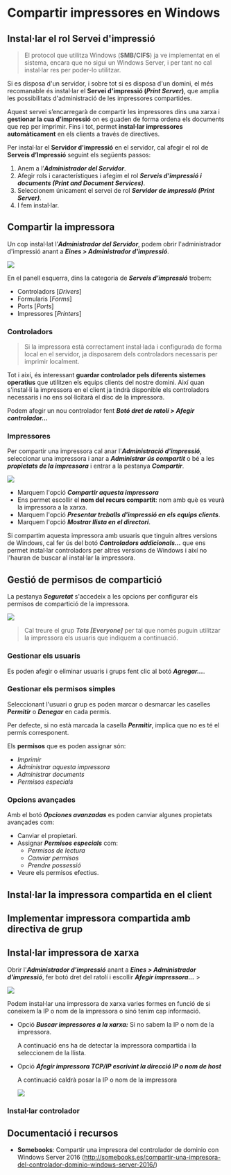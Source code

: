 # Compartir impressores en Windows

## Instal·lar el rol Servei d'impressió 

> El protocol que utilitza Windows (**SMB/CIFS**) ja ve implementat en el sistema, encara que no sigui un Windows Server, i per tant no cal instal·lar res per poder-lo utilitzar. 

Si es disposa d'un servidor, i sobre tot si es disposa d'un domini, el més recomanable és instal·lar el **Servei d'impressió (_Print Server_)**, que amplia les possibilitats d'administració de les impressores compartides.

Aquest servei s’encarregarà de compartir les impressores dins una xarxa i **gestionar la cua d’impressió** on es guaden de forma ordena els documents que rep per imprimir. Fins i tot, permet **instal·lar impressores automàticament** en els clients a través de directives.

Per instal·lar el **Servidor d'impressió** en el servidor, cal afegir el rol de **Serveis d’Impressió** seguint els següents passos:

1. Anem a l’**_Administrador del Servidor_**.
2. Afegir rols i característiques i afegim el rol **_Serveis d'impressió i documents (Print and Document Services)_**.
3. Seleccionem únicament el servei de rol **_Servidor de impressió (Print Server)_**.
4. I fem instal·lar.

## Compartir la impressora

Un cop instal·lat l’**_Administrador del Servidor_**, podem obrir l'administrador d'impressió anant a **_Eines > Administrador d'impressió_**.

![](/assets/uf3-win-print-management.png)

En el panell esquerra, dins la categoria de **_Serveis d'impressió_** trobem:

* Controladors [_Drivers_]
* Formularis [_Forms_]
* Ports [_Ports_]
* Impressores [_Printers_]

### Controladors

> Si la impressora està correctament instal·lada i configurada de forma local en el servidor, ja disposarem dels controladors necessaris per imprimir localment.

Tot i així, és interessant **guardar controlador pels diferents sistemes operatius** que utilitzen els equips clients del nostre domini. Així quan s'instal·li la impressora en el client ja tindrà disponible els controladors necessaris i no ens sol·licitarà el disc de la impressora. 

Podem afegir un nou controlador fent **_Botó dret de ratolí > Afegir controlador..._**

### Impressores

Per compartir una impressora cal anar l'**_Administració d'impressió_**, seleccionar una impressora i  anar a **_Administrar ús compartit_** o bé a les **_propietats de la impressora_** i entrar a la pestanya **_Compartir_**.

![](/assets/uf3-compartir-impressora-general.png)

* Marquem l'opció **_Compartir aquesta impressora_**
* Ens permet escollir el **nom del recurs compartit**: nom amb què es veurà la impressora a la xarxa.
* Marquem l'opció **_Presentar treballs d'impressió en els equips clients_**.
* Marquem l'opció **_Mostrar llista en el directori_**.

Si compartim aquesta impressora amb usuaris que tinguin altres versions de Windows, cal fer ús del botó **_Controladors addicionals..._** que ens permet instal·lar controladors per altres versions de Windows i així no l'hauran de buscar al instal·lar la impressora.


## Gestió de permisos de compartició

La pestanya **_Seguretat_** s'accedeix a les opcions per configurar els permisos de compartició de la impressora.

![](/assets/uf3-compartir-impressora.png)

> Cal treure el grup **_Tots [Everyone]_** per tal que només puguin utilitzar la impressora els usuaris que indiquem a continuació.

### Gestionar els usuaris

  Es poden afegir o eliminar usuaris i grups fent clic al botó **_Agregar..._**.

### Gestionar els permisos simples

  Seleccionant l'usuari o grup es poden marcar o desmarcar les caselles **_Permitir_** o **_Denegar_** en cada permís.

  Per defecte, si no està marcada la casella **_Permitir_**, implica que no es té el permís corresponent.

  Els **permisos** que es poden assignar són: 
 * _Imprimir_
 * _Administrar aquesta impressora_
 * _Administrar documents_ 
 * _Permisos especials_

### Opcions avançades

Amb el botó **_Opciones avanzadas_** es poden canviar algunes propietats avançades com:

* Canviar el propietari.
* Assignar **_Permisos especials_** com: 
    * _Permisos de lectura_ 
    * _Canviar permisos_  
    * _Prendre possessió_
* Veure els permisos efectius.

## Instal·lar la impressora compartida en el client



## Implementar impressora compartida amb directiva de grup



## Instal·lar impressora de xarxa

Obrir l'**_Administrador d'impressió_** anant a **_Eines > Administrador d'impressió_**, fer botó dret del ratolí i escollir **_Afegir impressora..._** >


![](/assets/uf3-afegir-impressora-buscar.png)


Podem instal·lar una impressora de xarxa varies formes en funció de si coneixem la IP o nom de la impressora o sinó tenim cap informació.

* Opció **_Buscar impressores a la xarxa:_** Si no sabem la IP o nom de la impressora.

  A continuació ens ha de detectar la impressora compartida i la seleccionem de la llista.


* Opció  **_Afegir impressora TCP/IP escrivint la direcció IP o nom de host_**

  A continuació caldrà posar la IP o nom de la impressora

  ![](/assets/uf3-afegir-impressora-IP.png)

### Instal·lar controlador


## Documentació i recursos

* **Somebooks**: Compartir una impresora del controlador de dominio con Windows Server 2016 (http://somebooks.es/compartir-una-impresora-del-controlador-dominio-windows-server-2016/)